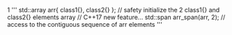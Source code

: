 1
'''
std::array arr{ class1{}, class2{} }; // safety initialize the 2 class1{} and class2{} elements array // C++17 new feature... 
std::span arr_span(arr, 2);             // access to the contiguous sequence of arr elements
'''